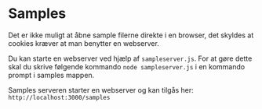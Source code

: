 # Samples

Det er ikke muligt at åbne sample filerne direkte i en browser, det skyldes at cookies kræver at man benytter en webserver.

Du kan starte en webserver ved hjælp af `sampleserver.js`. For at gøre dette skal du skrive følgende kommando  `node sampleserver.js` i en kommando prompt i samples mappen.

Samples serveren starter en webserver og kan tilgås her:  `http://localhost:3000/samples`